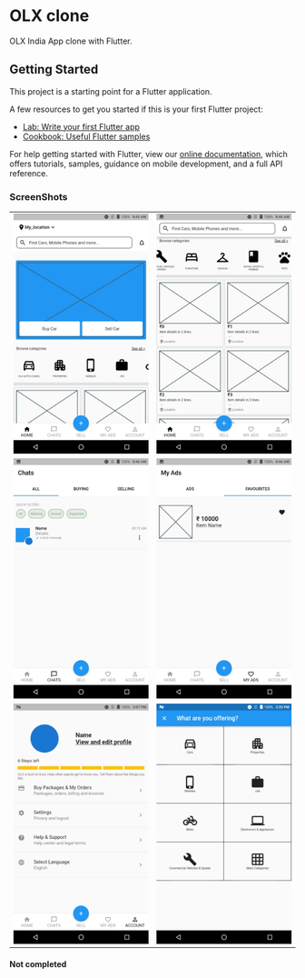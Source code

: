 # OLX clone

OLX India App clone with Flutter.

## Getting Started

This project is a starting point for a Flutter application.

A few resources to get you started if this is your first Flutter project:

- [Lab: Write your first Flutter app](https://flutter.dev/docs/get-started/codelab)
- [Cookbook: Useful Flutter samples](https://flutter.dev/docs/cookbook)

For help getting started with Flutter, view our
[online documentation](https://flutter.dev/docs), which offers tutorials,
samples, guidance on mobile development, and a full API reference.

### ScreenShots

| | |
| --- |--- |
| <img src="./screenshot/Screenshot_20211016-084538.jpeg" width="300" alt="Screenshot"> | <img src="./screenshot/Screenshot_20211016-084601.jpeg" width="300" alt=""> |
| <img src="./screenshot/Screenshot_20211016-084613.jpeg" width="300" alt="Screenshot"> | <img src="./screenshot/Screenshot_20211016-084639.jpeg" width="300" alt=""> |
| <img src="./screenshot/Screenshot_20211016-150800.jpeg" width="300" alt="Screenshot"> | <img src="./screenshot/Screenshot_20211016-153517.jpeg" width="300" alt=""> |

#### Not completed
